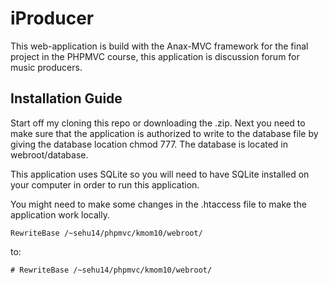 iProducer
=========

This web-application is build with the Anax-MVC framework for the final project in the PHPMVC course, this application is discussion forum for music producers.

Installation Guide
----------------------------------------

Start off my cloning this repo or downloading the .zip. Next you need to make sure that the application is authorized to write to the database file by giving the database location chmod 777. The database is located in webroot/database.

This application uses SQLite so you will need to have SQLite installed on your computer in order to run this application.

You might need to make some changes in the .htaccess file to make the application work locally. 

```
RewriteBase /~sehu14/phpmvc/kmom10/webroot/
```
to:
```
# RewriteBase /~sehu14/phpmvc/kmom10/webroot/

